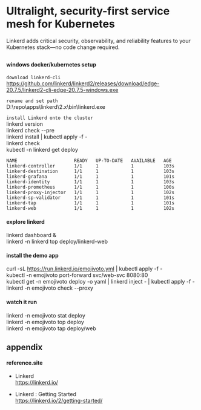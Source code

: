 # Ultralight, security-first service mesh for Kubernetes
Linkerd adds critical security, observability, and reliability features to your Kubernetes stack—no code change required.

##

#### windows docker/kubernetes setup

`download linkerd-cli`  
https://github.com/linkerd/linkerd2/releases/download/edge-20.7.5/linkerd2-cli-edge-20.7.5-windows.exe

`rename and set path`  
D:\repo\apps\linkerd\2.x\bin\linkerd.exe  

`install Linkerd onto the cluster`  
linkerd version  
linkerd check --pre  
linkerd install | kubectl apply -f -  
linkerd check  
kubectl -n linkerd get deploy  
```
NAME                     READY   UP-TO-DATE   AVAILABLE   AGE
linkerd-controller       1/1     1            1           103s
linkerd-destination      1/1     1            1           103s
linkerd-grafana          1/1     1            1           101s
linkerd-identity         1/1     1            1           103s
linkerd-prometheus       1/1     1            1           100s
linkerd-proxy-injector   1/1     1            1           102s
linkerd-sp-validator     1/1     1            1           101s
linkerd-tap              1/1     1            1           101s
linkerd-web              1/1     1            1           102s
```

#### explore linkerd
linkerd dashboard &  
linkerd -n linkerd top deploy/linkerd-web  


#### install the demo app
curl -sL https://run.linkerd.io/emojivoto.yml | kubectl apply -f -  
kubectl -n emojivoto port-forward svc/web-svc 8080:80  
kubectl get -n emojivoto deploy -o yaml | linkerd inject - | kubectl apply -f -  
linkerd -n emojivoto check --proxy  

#### watch it run
linkerd -n emojivoto stat deploy  
linkerd -n emojivoto top deploy  
linkerd -n emojivoto tap deploy/web  

## appendix

#### reference.site

* Linkerd  
https://linkerd.io/  

* Linkerd : Getting Started  
https://linkerd.io/2/getting-started/  
